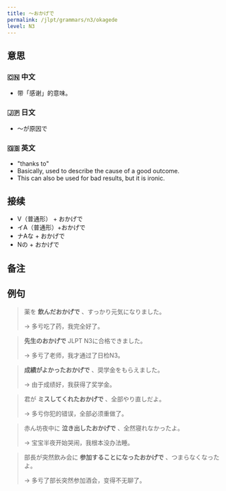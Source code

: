 ```yaml
---
title: 〜おかげで
permalink: /jlpt/grammars/n3/okagede
level: N3
---
```


## 意思

### 🇨🇳 中文

- 带「感谢」的意味。

### 🇯🇵 日文

- 〜が原因で

### 🇬🇧 英文

- "thanks to"
- Basically, used to describe the cause of a good outcome.
- This can also be used for bad results, but it is ironic.

## 接续

- V（普通形） + おかげで
- イA（普通形）+おかげで
- ナAな + おかげで
- Nの + おかげで

## 备注


## 例句

> 薬を **飲んだおかげで** 、すっかり元気になりました。
>
> → 多亏吃了药，我完全好了。

> **先生のおかげで** JLPT N3に合格できました。
>
> → 多亏了老师，我才通过了日检N3。

> **成績がよかったおかげで** 、奨学金をもらえました。
>
> → 由于成绩好，我获得了奖学金。

> 君が **ミスしてくれたおかげで** 、全部やり直しだよ。
>
> → 多亏你犯的错误，全部必须重做了。

> 赤ん坊夜中に **泣き出したおかげで** 、全然寝れなかったよ。
>
> → 宝宝半夜开始哭闹，我根本没办法睡。

> 部長が突然飲み会に **参加することになったおかげで** 、つまらなくなったよ。
>
> → 多亏了部长突然参加酒会，变得不无聊了。

